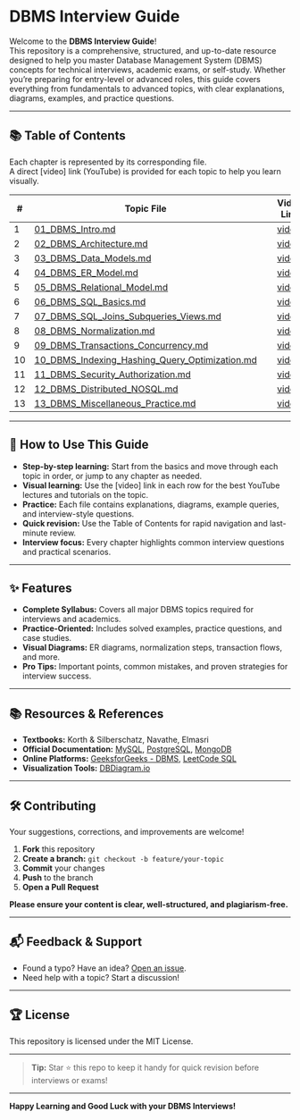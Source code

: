 # DBMS Interview Guide

Welcome to the **DBMS Interview Guide**!  
This repository is a comprehensive, structured, and up-to-date resource designed to help you master Database Management System (DBMS) concepts for technical interviews, academic exams, or self-study. Whether you’re preparing for entry-level or advanced roles, this guide covers everything from fundamentals to advanced topics, with clear explanations, diagrams, examples, and practice questions.

---

## 📚 Table of Contents

Each chapter is represented by its corresponding file.  
A direct [video] link (YouTube) is provided for each topic to help you learn visually.

| #  | Topic File | &nbsp; | Video Link |
|----|----------------------------------------------|-------|------------|
| 1  | [01_DBMS_Intro.md](./01_DBMS_Intro.md)                       | &nbsp; | [video](https://www.youtube.com/results?search_query=DBMS+Introduction) |
| 2  | [02_DBMS_Architecture.md](./02_DBMS_Architecture.md)         | &nbsp; | [video](https://www.youtube.com/results?search_query=DBMS+Architecture) |
| 3  | [03_DBMS_Data_Models.md](./03_DBMS_Data_Models.md)           | &nbsp; | [video](https://www.youtube.com/results?search_query=DBMS+Data+Models) |
| 4  | [04_DBMS_ER_Model.md](./04_DBMS_ER_Model.md)                 | &nbsp; | [video](https://www.youtube.com/results?search_query=DBMS+ER+Model) |
| 5  | [05_DBMS_Relational_Model.md](./05_DBMS_Relational_Model.md) | &nbsp; | [video](https://www.youtube.com/results?search_query=DBMS+Relational+Model) |
| 6  | [06_DBMS_SQL_Basics.md](./06_DBMS_SQL_Basics.md)             | &nbsp; | [video](https://www.youtube.com/results?search_query=DBMS+SQL+Basics) |
| 7  | [07_DBMS_SQL_Joins_Subqueries_Views.md](./07_DBMS_SQL_Joins_Subqueries_Views.md) | &nbsp; | [video](https://www.youtube.com/results?search_query=DBMS+SQL+Joins+Subqueries+Views) |
| 8  | [08_DBMS_Normalization.md](./08_DBMS_Normalization.md)       | &nbsp; | [video](https://www.youtube.com/results?search_query=DBMS+Normalization) |
| 9  | [09_DBMS_Transactions_Concurrency.md](./09_DBMS_Transactions_Concurrency.md) | &nbsp; | [video](https://www.youtube.com/results?search_query=DBMS+Transactions+Concurrency) |
| 10 | [10_DBMS_Indexing_Hashing_Query_Optimization.md](./10_DBMS_Indexing_Hashing_Query_Optimization.md) | &nbsp; | [video](https://www.youtube.com/results?search_query=DBMS+Indexing+Hashing+Query+Optimization) |
| 11 | [11_DBMS_Security_Authorization.md](./11_DBMS_Security_Authorization.md) | &nbsp; | [video](https://www.youtube.com/results?search_query=DBMS+Security+Authorization) |
| 12 | [12_DBMS_Distributed_NOSQL.md](./12_DBMS_Distributed_NOSQL.md) | &nbsp; | [video](https://www.youtube.com/results?search_query=Distributed+Databases+NoSQL) |
| 13 | [13_DBMS_Miscellaneous_Practice.md](./13_DBMS_Miscellaneous_Practice.md) | &nbsp; | [video](https://www.youtube.com/results?search_query=DBMS+Practice+Questions) |

---

## 🧭 How to Use This Guide

- **Step-by-step learning:** Start from the basics and move through each topic in order, or jump to any chapter as needed.
- **Visual learning:** Use the [video] link in each row for the best YouTube lectures and tutorials on the topic.
- **Practice:** Each file contains explanations, diagrams, example queries, and interview-style questions.
- **Quick revision:** Use the Table of Contents for rapid navigation and last-minute review.
- **Interview focus:** Every chapter highlights common interview questions and practical scenarios.

---

## ✨ Features

- **Complete Syllabus:** Covers all major DBMS topics required for interviews and academics.
- **Practice-Oriented:** Includes solved examples, practice questions, and case studies.
- **Visual Diagrams:** ER diagrams, normalization steps, transaction flows, and more.
- **Pro Tips:** Important points, common mistakes, and proven strategies for interview success.

---

## 📚 Resources & References

- **Textbooks:** Korth & Silberschatz, Navathe, Elmasri
- **Official Documentation:** [MySQL](https://dev.mysql.com/doc/), [PostgreSQL](https://www.postgresql.org/docs/), [MongoDB](https://docs.mongodb.com/)
- **Online Platforms:** [GeeksforGeeks - DBMS](https://www.geeksforgeeks.org/dbms/), [LeetCode SQL](https://leetcode.com/problemset/database/)
- **Visualization Tools:** [DBDiagram.io](https://dbdiagram.io/)

---

## 🛠️ Contributing

Your suggestions, corrections, and improvements are welcome!

1. **Fork** this repository
2. **Create a branch:** `git checkout -b feature/your-topic`
3. **Commit** your changes
4. **Push** to the branch
5. **Open a Pull Request**

**Please ensure your content is clear, well-structured, and plagiarism-free.**

---

## 📬 Feedback & Support

- Found a typo? Have an idea? [Open an issue](https://github.com/sinha-19/C-Interview-Guide/issues).
- Need help with a topic? Start a discussion!

---

## 🏆 License

This repository is licensed under the MIT License.

---

> **Tip:** Star ⭐ this repo to keep it handy for quick revision before interviews or exams!

---

**Happy Learning and Good Luck with your DBMS Interviews!**
